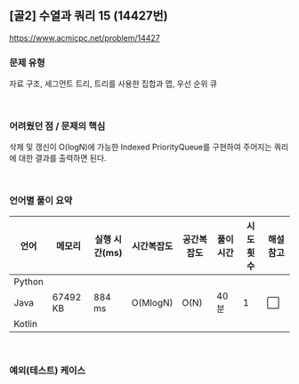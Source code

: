 ## [골2] 수열과 쿼리 15 (14427번)

https://www.acmicpc.net/problem/14427

### 문제 유형

자료 구조, 세그먼트 트리, 트리를 사용한 집합과 맵, 우선 순위 큐

<br>

### 어려웠던 점 / 문제의 핵심

삭제 및 갱신이 O(logN)에 가능한 Indexed PriorityQueue를 구현하여 주어지는 쿼리에 대한 결과를 출력하면 된다.

<br>

### 언어별 풀이 요약

| 언어   | 메모리   | 실행 시간(ms) | 시간복잡도 | 공간복잡도 | 풀이 시간 | 시도 횟수 | 해설 참고            |
| ------ | -------- | ------------- | ---------- | ---------- | --------- | --------- | -------------------- |
| Python |          |               |            |            |           |           |                      |
| Java   | 67492 KB | 884 ms        | O(MlogN)   | O(N)       | 40분      | 1         | :white_large_square: |
| Kotlin |          |               |            |            |           |           |                      |

<br>

### 예외(테스트) 케이스

```
```

